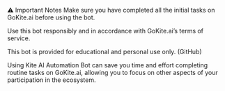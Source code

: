 


⚠️ Important Notes
Make sure you have completed all the initial tasks on GoKite.ai before using the bot.

Use this bot responsibly and in accordance with GoKite.ai’s terms of service.

This bot is provided for educational and personal use only. (GitHub)

Using Kite AI Automation Bot can save you time and effort completing routine tasks on GoKite.ai, allowing you to focus on other aspects of your participation in the ecosystem.
